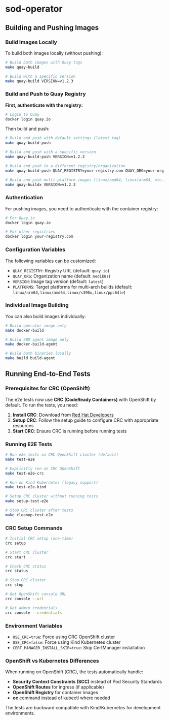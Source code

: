 # sod-operator

## Building and Pushing Images

### Build Images Locally

To build both images locally (without pushing):

```bash
# Build both images with Quay tags
make quay-build

# Build with a specific version
make quay-build VERSION=v1.2.3
```

### Build and Push to Quay Registry

**First, authenticate with the registry:**

```bash
# Login to Quay
docker login quay.io
```

Then build and push:

```bash
# Build and push with default settings (latest tag)
make quay-build-push

# Build and push with a specific version
make quay-build-push VERSION=v1.2.3

# Build and push to a different registry/organization
make quay-build-push QUAY_REGISTRY=your-registry.com QUAY_ORG=your-org VERSION=v1.2.3

# Build and push multi-platform images (linux/amd64, linux/arm64, etc.)
make quay-buildx VERSION=v1.2.3
```

### Authentication

For pushing images, you need to authenticate with the container registry:

```bash
# For Quay.io
docker login quay.io

# For other registries
docker login your-registry.com
```

### Configuration Variables

The following variables can be customized:

- `QUAY_REGISTRY`: Registry URL (default: `quay.io`)
- `QUAY_ORG`: Organization name (default: `medik8s`)
- `VERSION`: Image tag version (default: `latest`)
- `PLATFORMS`: Target platforms for multi-arch builds (default: `linux/arm64,linux/amd64,linux/s390x,linux/ppc64le`)

### Individual Image Building

You can also build images individually:

```bash
# Build operator image only
make docker-build

# Build SBD agent image only
make docker-build-agent

# Build both binaries locally
make build build-agent
```

## Running End-to-End Tests

### Prerequisites for CRC (OpenShift)

The e2e tests now use **CRC (CodeReady Containers)** with OpenShift by default. To run the tests, you need:

1. **Install CRC**: Download from [Red Hat Developers](https://developers.redhat.com/products/codeready-containers/download)
2. **Setup CRC**: Follow the setup guide to configure CRC with appropriate resources
3. **Start CRC**: Ensure CRC is running before running tests

### Running E2E Tests

```bash
# Run e2e tests on CRC OpenShift cluster (default)
make test-e2e

# Explicitly run on CRC OpenShift
make test-e2e-crc

# Run on Kind Kubernetes (legacy support)
make test-e2e-kind

# Setup CRC cluster without running tests
make setup-test-e2e

# Stop CRC cluster after tests
make cleanup-test-e2e
```

### CRC Setup Commands

```bash
# Initial CRC setup (one-time)
crc setup

# Start CRC cluster
crc start

# Check CRC status
crc status

# Stop CRC cluster
crc stop

# Get OpenShift console URL
crc console --url

# Get admin credentials
crc console --credentials
```

### Environment Variables

- `USE_CRC=true`: Force using CRC OpenShift cluster
- `USE_CRC=false`: Force using Kind Kubernetes cluster  
- `CERT_MANAGER_INSTALL_SKIP=true`: Skip CertManager installation

### OpenShift vs Kubernetes Differences

When running on OpenShift (CRC), the tests automatically handle:

- **Security Context Constraints (SCC)** instead of Pod Security Standards
- **OpenShift Routes** for ingress (if applicable)
- **OpenShift Registry** for container images
- **oc** command instead of kubectl where needed

The tests are backward compatible with Kind/Kubernetes for development environments.